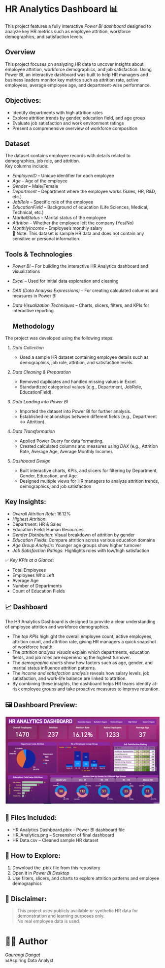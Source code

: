 # HR Analytics Dashboard 📊

This project features a fully interactive *Power BI dashboard* designed to analyze key HR metrics such as employee attrition, workforce demographics, and satisfaction levels. 
##  Overview
This project focuses on analyzing HR data to uncover insights about employee attrition, workforce demographics, and job satisfaction. Using Power BI, an interactive dashboard was built to help HR managers and business leaders monitor key metrics such as attrition rate, active employees, average employee age, and department-wise performance.

##  Objectives:
- Identify departments with high attrition rates
- Explore attrition trends by gender, education field, and age group
- Evaluate job satisfaction and work environment ratings
- Present a comprehensive overview of workforce composition

##  Dataset
The dataset contains employee records with details related to demographics, job role, and attrition.  
Key columns include:

- *EmployeeID* – Unique identifier for each employee  
- *Age* – Age of the employee  
- *Gender* – Male/Female  
- *Department* – Department where the employee works (Sales, HR, R&D, etc.)  
- *JobRole* – Specific role of the employee  
- *EducationField* – Background of education (Life Sciences, Medical, Technical, etc.)  
- *MaritalStatus* – Marital status of the employee  
- *Attrition* – Whether the employee left the company (Yes/No)    
- *MonthlyIncome* – Employee’s monthly salary  
📌 Note: This dataset is sample HR data and does not contain any sensitive or personal information.

##  Tools & Technologies
- *Power BI* – For building the interactive HR Analytics dashboard and visualizations  
- *Excel* – Used for initial data exploration and cleaning  
- *DAX (Data Analysis Expressions)* – For creating calculated columns and measures in Power BI  
- *Data Visualization Techniques* – Charts, slicers, filters, and KPIs for interactive reporting

  ##  Methodology
The project was developed using the following steps:

1. *Data Collection*  
   - Used a sample HR dataset containing employee details such as demographics, job role, attrition, and satisfaction levels.

2. *Data Cleaning & Preparation*  
   - Removed duplicates and handled missing values in Excel.  
   - Standardized categorical values (e.g., Department, JobRole, EducationField).  

3. *Data Loading into Power BI*  
   - Imported the dataset into Power BI for further analysis.  
   - Established relationships between different fields (e.g., Department ↔ Attrition).  

4. *Data Transformation*  
   - Applied Power Query for data formatting.  
   - Created calculated columns and measures using *DAX* (e.g., Attrition Rate, Average Age, Average Monthly Income).  

5. *Dashboard Design*  
   - Built interactive charts, KPIs, and slicers for filtering by Department, Gender, Education, and Age.  
   - Designed multiple views for HR managers to analyze attrition trends, demographics, and job satisfaction


##  Key Insights:
-  *Overall Attrition Rate*: 16.12%
-  *Highest Attrition*:
  - Department: HR & Sales
  - Education Field: Human Resources
-  *Gender Distribution*: Visual breakdown of attrition by gender
-  *Education Fields*: Compare attrition across various education domains
-  *Age Group Analysis*: Younger age groups show higher turnover
-  *Job Satisfaction Ratings*: Highlights roles with low/high satisfaction

✅ *Key KPIs at a Glance*:
  - Total Employees
  - Employees Who Left
  - Average Age
  - Number of Departments
  - Count of Education Fields
    
## 📈 Dashboard
The HR Analytics Dashboard is designed to provide a clear understanding of employee attrition and workforce demographics.  

- The *top KPIs* highlight the overall employee count, active employees, attrition count, and attrition rate, giving HR managers a quick snapshot of workforce health.  
- The *attrition analysis visuals* explain which departments, education fields, and job roles are experiencing the highest turnover.  
- The *demographic charts* show how factors such as age, gender, and marital status influence attrition patterns.  
- The *income and satisfaction analysis* reveals how salary levels, job satisfaction, and work-life balance are linked to attrition.  
- By combining these insights, the dashboard helps HR teams identify at-risk employee groups and take proactive measures to improve retention.

## 🖼 Dashboard Preview:
![Dashboard Screenshot](HR_Analytics.png)


## 📂 Files Included:
- HR Analytics Dashboard.pbix – Power BI dashboard file
- HR_Analytics.png – Screenshot of final dashboard
- HR Data.csv – Cleaned sample HR dataset

## 🧭 How to Explore:
1. Download the .pbix file from this repository
2. Open it in *Power BI Desktop*
3. Use filters, slicers, and charts to explore attrition patterns and employee demographics

## 📝 Disclaimer:
> This project uses publicly available or synthetic HR data for demonstration and learning purposes only.  
> No real employee data is used.

# 👩‍💻 Author
*Gaurangi Dangat*  
📊Aspiring Data Analyst  



